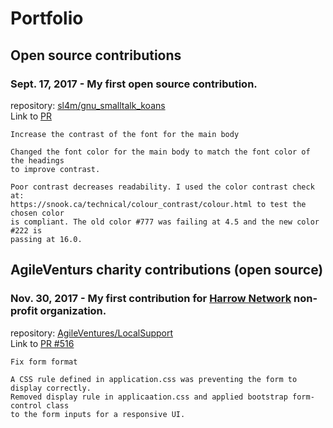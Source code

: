 # Portfolio

## Open source contributions
### Sept. 17, 2017 - My first open source contribution.  
repository: [sl4m/gnu_smalltalk_koans](https://github.com/sl4m/gnu_smalltalk_koans/tree/master)  
Link to [PR](https://github.com/sl4m/gnu_smalltalk_koans/pull/11)
```
Increase the contrast of the font for the main body

Changed the font color for the main body to match the font color of the headings
to improve contrast.

Poor contrast decreases readability. I used the color contrast check at:
https://snook.ca/technical/colour_contrast/colour.html to test the chosen color
is compliant. The old color #777 was failing at 4.5 and the new color #222 is
passing at 16.0.
```

## AgileVenturs charity contributions (open source)
### Nov. 30, 2017 - My first contribution for [Harrow Network](https://www.harrowcn.org.uk/) non-profit organization.
repository: [AgileVentures/LocalSupport](https://github.com/AgileVentures/LocalSupport)  
Link to [PR #516](https://github.com/AgileVentures/LocalSupport/pull/516)
```
Fix form format

A CSS rule defined in application.css was preventing the form to display correctly.
Removed display rule in applicaation.css and applied bootstrap form-control class 
to the form inputs for a responsive UI.
```

